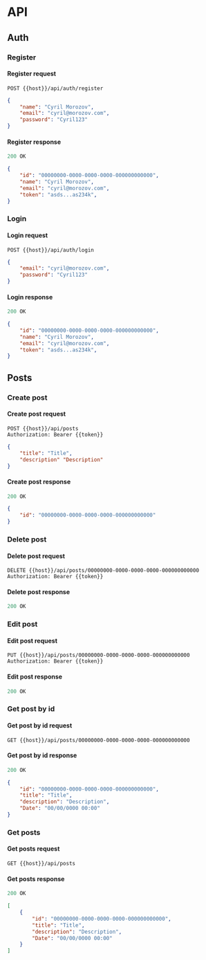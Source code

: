 # API

## Auth

### Register

#### Register request

```
POST {{host}}/api/auth/register
```

```json
{
    "name": "Cyril Morozov",
    "email": "cyril@morozov.com",
    "password": "Cyril123"
}
```

#### Register response

```js
200 OK
```

```json
{
    "id": "00000000-0000-0000-0000-000000000000",
    "name": "Cyril Morozov",
    "email": "cyril@morozov.com",
    "token": "asds...as234k",
}
```

### Login

#### Login request

```
POST {{host}}/api/auth/login
```

```json
{
    "email": "cyril@morozov.com",
    "password": "Cyril123"
}
```

#### Login response

```js
200 OK
```

```json
{
    "id": "00000000-0000-0000-0000-000000000000",
    "name": "Cyril Morozov",
    "email": "cyril@morozov.com",
    "token": "asds...as234k",
}
```

## Posts

### Create post

#### Create post request

```
POST {{host}}/api/posts
Authorization: Bearer {{token}}
```

```json
{
    "title": "Title",
    "description" "Description"
}
```

#### Create post response

```js
200 OK
```

```json
{
    "id": "00000000-0000-0000-0000-000000000000"
}
```

### Delete post

#### Delete post request

```
DELETE {{host}}/api/posts/00000000-0000-0000-0000-000000000000
Authorization: Bearer {{token}}
```

#### Delete post response

```js
200 OK
```

### Edit post

#### Edit post request

```
PUT {{host}}/api/posts/00000000-0000-0000-0000-000000000000
Authorization: Bearer {{token}}
```

#### Edit post response

```js
200 OK
```

### Get post by id

#### Get post by id request

```
GET {{host}}/api/posts/00000000-0000-0000-0000-000000000000
```

#### Get post by id response

```js
200 OK
```

```json
{
    "id": "00000000-0000-0000-0000-000000000000",
    "title": "Title",
    "description": "Description",
    "Date": "00/00/0000 00:00"
}
```

### Get posts

#### Get posts request

```
GET {{host}}/api/posts
```

#### Get posts response

```js
200 OK
```

```json
[
    {
        "id": "00000000-0000-0000-0000-000000000000",
        "title": "Title",
        "description": "Description",
        "Date": "00/00/0000 00:00"
    }
]
```